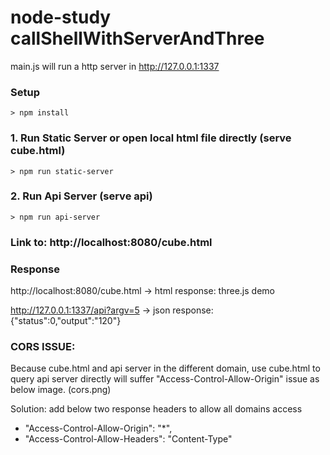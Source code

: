 # node-study callShellWithServerAndThree

main.js will run a http server in http://127.0.0.1:1337


### Setup
```
> npm install
```

### 1. Run Static Server or open local html file directly (serve cube.html)
```
> npm run static-server
```

### 2. Run Api Server (serve api)
```
> npm run api-server
```

### Link to: http://localhost:8080/cube.html

### Response

http://localhost:8080/cube.html -> html response: three.js demo

http://127.0.0.1:1337/api?argv=5 -> json response: {"status":0,"output":"120"}


### CORS ISSUE:
Because cube.html and api server in the different domain, use cube.html to query api server directly will suffer "Access-Control-Allow-Origin" issue as below image.
(cors.png)

Solution: add below two response headers to allow all domains access
 - "Access-Control-Allow-Origin": "*",
 - "Access-Control-Allow-Headers": "Content-Type"

